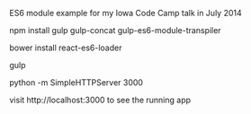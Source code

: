 ES6 module example for my Iowa Code Camp talk in July 2014

npm install gulp gulp-concat gulp-es6-module-transpiler

bower install react-es6-loader

gulp

python -m SimpleHTTPServer 3000

visit http://localhost:3000 to see the running app
